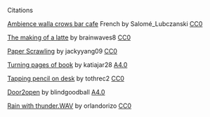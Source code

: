 Citations 

[Ambience walla crows bar cafe](https://freesound.org/people/Salom%C3%A9_Lubczanski/sounds/733785/) French by Salomé\_Lubczanski [CC0](https://creativecommons.org/publicdomain/zero/1.0/)

[The making of a latte](https://freesound.org/people/brainwaves8/sounds/216012/) by brainwaves8 [CC0](https://creativecommons.org/publicdomain/zero/1.0/)

[Paper Scrawling](https://freesound.org/people/jackyyang09/sounds/476840/%20) by jackyyang09 [CC0](https://creativecommons.org/publicdomain/zero/1.0/)

[Turning pages of book](https://freesound.org/people/katiajar28/sounds/654705/) by katiajar28 [A4.0](https://creativecommons.org/licenses/by/4.0/)

[Tapping pencil on desk](https://freesound.org/people/tothrec2/sounds/596550/) by tothrec2 [CC0](https://creativecommons.org/publicdomain/zero/1.0/)

[Door2open](https://freesound.org/people/blindgoofball/sounds/707439/) by blindgoodball [A4.0](https://creativecommons.org/licenses/by/4.0/) 

[Rain with thunder.WAV](https://freesound.org/people/orlandorizo/sounds/369409/) by orlandorizo [CC0](https://creativecommons.org/publicdomain/zero/1.0/)  
   
